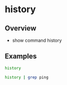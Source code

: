# history

## Overview

* show command history

## Examples

```bash
history
```

```bash
history | grep ping
```
